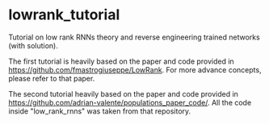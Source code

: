 # lowrank_tutorial
Tutorial on low rank RNNs theory and reverse engineering trained networks (with solution). 


The first tutorial is heavily based on the paper and code provided in https://github.com/fmastrogiuseppe/LowRank. For more advance concepts, please refer to that paper.


The second tutorial heavily based on the paper and code provided in https://github.com/adrian-valente/populations_paper_code/. All the code inside "low_rank_rnns" was taken from that repository.

